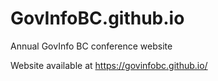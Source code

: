 # GovInfoBC.github.io
Annual GovInfo BC conference website

Website available at https://govinfobc.github.io/
